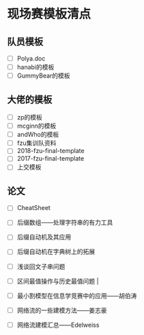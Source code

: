 #  现场赛模板清点

## 队员模板

- [ ] Polya.doc
- [ ] hanabi的模板
- [ ] GummyBear的模板

## 大佬的模板

- [ ] zp的模板
- [ ] mcginn的模板
- [ ] andWho的模板
- [ ] fzu集训队资料
- [ ] 2018-fzu-final-template
- [ ] 2017-fzu-final-template
- [ ] 上交模板

## 论文

- [ ] CheatSheet

- [ ] 后缀数组——处理字符串的有力工具

- [ ] 后缀自动机及其应用

- [ ] 后缀自动机在字典树上的拓展

- [ ] 浅谈回文子串问题

- [ ] 区间最值操作与历史最值问题                                                             |

- [ ] 最小割模型在信息学竞赛中的应用——胡伯涛

- [ ] 网络流的一些建模方法——姜志豪

- [ ] 网络流建模汇总——Edelweiss